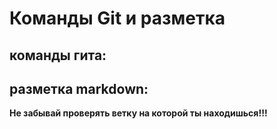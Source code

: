# Команды Git и разметка

## команды гита:

## разметка markdown:

**Не забывай проверять ветку на которой ты находишься!!!**